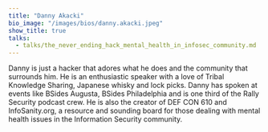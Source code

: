 ```yaml
---
title: "Danny Akacki"
bio_image: "/images/bios/danny.akacki.jpeg"
show_title: true
talks:
  - talks/the_never_ending_hack_mental_health_in_infosec_community.md
---
```

Danny is just a hacker that adores what he does and the community that surrounds him.  He is an enthusiastic speaker with a love of Tribal Knowledge Sharing, Japanese whisky and lock picks. Danny has spoken at events like BSides Augusta, BSides Philadelphia and is one third of the Rally Security podcast crew. He is also the creator of DEF CON 610 and InfoSanity.org, a resource and sounding board for those dealing with mental health issues in the Information Security community.